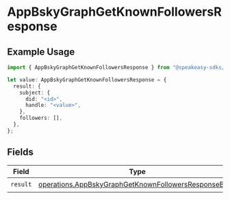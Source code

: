 # AppBskyGraphGetKnownFollowersResponse

## Example Usage

```typescript
import { AppBskyGraphGetKnownFollowersResponse } from "@speakeasy-sdks/bluesky/models/operations";

let value: AppBskyGraphGetKnownFollowersResponse = {
  result: {
    subject: {
      did: "<id>",
      handle: "<value>",
    },
    followers: [],
  },
};
```

## Fields

| Field                                                                                                                        | Type                                                                                                                         | Required                                                                                                                     | Description                                                                                                                  |
| ---------------------------------------------------------------------------------------------------------------------------- | ---------------------------------------------------------------------------------------------------------------------------- | ---------------------------------------------------------------------------------------------------------------------------- | ---------------------------------------------------------------------------------------------------------------------------- |
| `result`                                                                                                                     | [operations.AppBskyGraphGetKnownFollowersResponseBody](../../models/operations/appbskygraphgetknownfollowersresponsebody.md) | :heavy_check_mark:                                                                                                           | N/A                                                                                                                          |